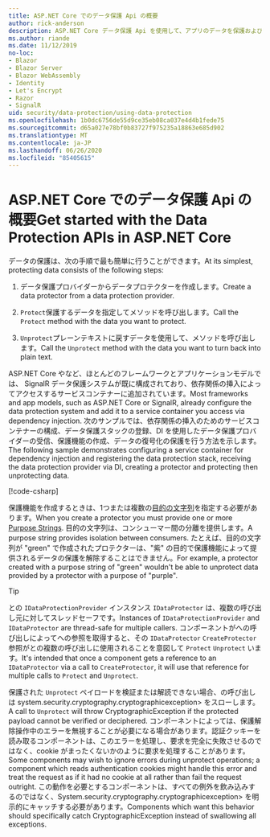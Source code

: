```yaml
---
title: ASP.NET Core でのデータ保護 Api の概要
author: rick-anderson
description: ASP.NET Core データ保護 Api を使用して、アプリのデータを保護および復号化する方法について説明します。
ms.author: riande
ms.date: 11/12/2019
no-loc:
- Blazor
- Blazor Server
- Blazor WebAssembly
- Identity
- Let's Encrypt
- Razor
- SignalR
uid: security/data-protection/using-data-protection
ms.openlocfilehash: 1b0dc6756de55d9ce35eb08ca037e4d4b1fede75
ms.sourcegitcommit: d65a027e78bf0b83727f975235a18863e685d902
ms.translationtype: MT
ms.contentlocale: ja-JP
ms.lasthandoff: 06/26/2020
ms.locfileid: "85405615"
---
```

# <a name="get-started-with-the-data-protection-apis-in-aspnet-core"></a><span data-ttu-id="ccc86-103">ASP.NET Core でのデータ保護 Api の概要</span><span class="sxs-lookup"><span data-stu-id="ccc86-103">Get started with the Data Protection APIs in ASP.NET Core</span></span>

<a name="security-data-protection-getting-started"></a>

<span data-ttu-id="ccc86-104">データの保護は、次の手順で最も簡単に行うことができます。</span><span class="sxs-lookup"><span data-stu-id="ccc86-104">At its simplest, protecting data consists of the following steps:</span></span>

1. <span data-ttu-id="ccc86-105">データ保護プロバイダーからデータプロテクターを作成します。</span><span class="sxs-lookup"><span data-stu-id="ccc86-105">Create a data protector from a data protection provider.</span></span>

2. <span data-ttu-id="ccc86-106">`Protect`保護するデータを指定してメソッドを呼び出します。</span><span class="sxs-lookup"><span data-stu-id="ccc86-106">Call the `Protect` method with the data you want to protect.</span></span>

3. <span data-ttu-id="ccc86-107">`Unprotect`プレーンテキストに戻すデータを使用して、メソッドを呼び出します。</span><span class="sxs-lookup"><span data-stu-id="ccc86-107">Call the `Unprotect` method with the data you want to turn back into plain text.</span></span>

<span data-ttu-id="ccc86-108">ASP.NET Core やなど、ほとんどのフレームワークとアプリケーションモデルでは、 SignalR データ保護システムが既に構成されており、依存関係の挿入によってアクセスするサービスコンテナーに追加されています。</span><span class="sxs-lookup"><span data-stu-id="ccc86-108">Most frameworks and app models, such as ASP.NET Core or SignalR, already configure the data protection system and add it to a service container you access via dependency injection.</span></span> <span data-ttu-id="ccc86-109">次のサンプルでは、依存関係の挿入のためのサービスコンテナーの構成、データ保護スタックの登録、DI を使用したデータ保護プロバイダーの受信、保護機能の作成、データの復号化の保護を行う方法を示します。</span><span class="sxs-lookup"><span data-stu-id="ccc86-109">The following sample demonstrates configuring a service container for dependency injection and registering the data protection stack, receiving the data protection provider via DI, creating a protector and protecting then unprotecting data.</span></span>

[!code-csharp[](../../security/data-protection/using-data-protection/samples/protectunprotect.cs?highlight=26,34,35,36,37,38,39,40)]

<span data-ttu-id="ccc86-110">保護機能を作成するときは、1つまたは複数の[目的の文字列](xref:security/data-protection/consumer-apis/purpose-strings)を指定する必要があります。</span><span class="sxs-lookup"><span data-stu-id="ccc86-110">When you create a protector you must provide one or more [Purpose Strings](xref:security/data-protection/consumer-apis/purpose-strings).</span></span> <span data-ttu-id="ccc86-111">目的の文字列は、コンシューマー間の分離を提供します。</span><span class="sxs-lookup"><span data-stu-id="ccc86-111">A purpose string provides isolation between consumers.</span></span> <span data-ttu-id="ccc86-112">たとえば、目的の文字列が "green" で作成されたプロテクターは、"紫" の目的で保護機能によって提供されるデータの保護を解除することはできません。</span><span class="sxs-lookup"><span data-stu-id="ccc86-112">For example, a protector created with a purpose string of "green" wouldn't be able to unprotect data provided by a protector with a purpose of "purple".</span></span>

>[!TIP]
> <span data-ttu-id="ccc86-113">との `IDataProtectionProvider` インスタンス `IDataProtector` は、複数の呼び出し元に対してスレッドセーフです。</span><span class="sxs-lookup"><span data-stu-id="ccc86-113">Instances of `IDataProtectionProvider` and `IDataProtector` are thread-safe for multiple callers.</span></span> <span data-ttu-id="ccc86-114">コンポーネントがへの呼び出しによってへの参照を取得すると、その `IDataProtector` `CreateProtector` 参照がとの複数の呼び出しに使用されることを意図して `Protect` `Unprotect` います。</span><span class="sxs-lookup"><span data-stu-id="ccc86-114">It's intended that once a component gets a reference to an `IDataProtector` via a call to `CreateProtector`, it will use that reference for multiple calls to `Protect` and `Unprotect`.</span></span>
>
><span data-ttu-id="ccc86-115">保護された `Unprotect` ペイロードを検証または解読できない場合、の呼び出しは system.security.cryptography.cryptographicexception> をスローします。</span><span class="sxs-lookup"><span data-stu-id="ccc86-115">A call to `Unprotect` will throw CryptographicException if the protected payload cannot be verified or deciphered.</span></span> <span data-ttu-id="ccc86-116">コンポーネントによっては、保護解除操作中のエラーを無視することが必要になる場合があります。認証クッキーを読み取るコンポーネントは、このエラーを処理し、要求を完全に失敗させるのではなく、cookie がまったくないかのように要求を処理することがあります。</span><span class="sxs-lookup"><span data-stu-id="ccc86-116">Some components may wish to ignore errors during unprotect operations; a component which reads authentication cookies might handle this error and treat the request as if it had no cookie at all rather than fail the request outright.</span></span> <span data-ttu-id="ccc86-117">この動作を必要とするコンポーネントは、すべての例外を飲み込みするのではなく、System.security.cryptography.cryptographicexception> を明示的にキャッチする必要があります。</span><span class="sxs-lookup"><span data-stu-id="ccc86-117">Components which want this behavior should specifically catch CryptographicException instead of swallowing all exceptions.</span></span>
